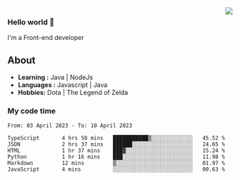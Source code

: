 <img align='right' src="https://github-readme-stats.vercel.app/api?username=jumodada&show_icons=true&theme=vue">

### Hello world 👋

I'm a Front-end developer 
    
## About
-  **Learning :** Java | NodeJs
-  **Languages :** Javascript | Java
-  **Hobbies:** Dota | The Legend of Zelda

### My code time

<!--START_SECTION:waka-->

```text
From: 03 April 2023 - To: 10 April 2023

TypeScript       4 hrs 50 mins   ███████████▒░░░░░░░░░░░░░   45.52 %
JSON             2 hrs 37 mins   ██████░░░░░░░░░░░░░░░░░░░   24.65 %
HTML             1 hr 37 mins    ███▓░░░░░░░░░░░░░░░░░░░░░   15.24 %
Python           1 hr 16 mins    ███░░░░░░░░░░░░░░░░░░░░░░   11.98 %
Markdown         12 mins         ▒░░░░░░░░░░░░░░░░░░░░░░░░   01.97 %
JavaScript       4 mins          ░░░░░░░░░░░░░░░░░░░░░░░░░   00.63 %
```

<!--END_SECTION:waka-->
